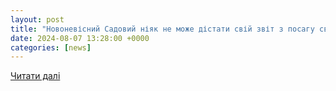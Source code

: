 ```yaml
---
layout: post
title: "Новоневісний Садовий ніяк не може дістати свій звіт з посагу своєї судженої"
date: 2024-08-07 13:28:00 +0000
categories: [news]
---
```


[Читати далі](https://varianty.lviv.ua/publikatsiyi/novonevisnyi-sadovyi-niiak-ne-mozhe-distaty-svii-zvit-z-posahu-svoiei-sudzhenoi)
